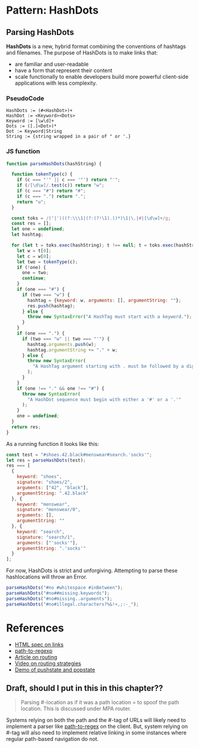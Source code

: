# Pattern: HashDots

## Parsing HashDots

**HashDots** is a new, hybrid format combining the conventions of hashtags and filenames.
The purpose of HashDots is to make links that:
 * are familiar and user-readable
 * have a form that represent their content
 * scale functionally to enable developers build more powerful client-side applications
   with less complexity.


   
### PseudoCode
```
HashDots := (#<HashDot>)+
HashDot := <Keyword><Dots>
Keyword := [\w\d]+
Dots := ([.]<Dot>)*
Dot := Keyword|String
String := {string wrapped in a pair of " or '.}
```

### JS function
```javascript
function parseHashDots(hashString) {

  function tokenType(c) {
    if (c === "'" || c === '"') return "'";
    if (/[\d\w]/.test(c)) return "w";
    if (c === "#") return "#";
    if (c === ".") return ".";
    return "u";
  }

  const toks = /("|')((?:\\\1|(?:(?!\1).))*)\1|\.|#|[\d\w]+/g;
  const res = [];
  let one = undefined;
  let hashtag;

  for (let t = toks.exec(hashString); t !== null; t = toks.exec(hashString)) {
    let w = t[0];
    let c = w[0];
    let two = tokenType(c);
    if (!one) {
      one = two;
      continue;
    }
    if (one === "#") {
      if (two === "w") {
        hashtag = {keyword: w, arguments: [], argumentString: ""};
        res.push(hashtag);
      } else {
        throw new SyntaxError("A HashTag must start with a keyword.");
      }
    }
    if (one === ".") {
      if (two === "w" || two === "'") {
        hashtag.arguments.push(w);
        hashtag.argumentString += "." + w;
      } else {
        throw new SyntaxError(
          "A HashTag argument starting with . must be followed by a digitword or a \"/'string."
        );
      }
    }
    if (one !== "." && one !== "#") {
      throw new SyntaxError(
        "A HashDot sequence must begin with either a '#' or a '.'"
      );
    }
    one = undefined;
  }
  return res;
}
```
As a running function it looks like this:
```javascript
const test = "#shoes.42.black#menswear#search.'socks'";
let res = parseHashDots(test);
res === [
  {
    keyword: "shoes",
    signature: "shoes/2",
    arguments: ["42", "black"],
    argumentString: ".42.black"
  }, {
    keyword: "menswear",
    signature: "menswear/0",
    arguments: [],
    argumentString: ""
  }, {
    keyword: "search",
    signature: "search/1",
    arguments: ["'socks'"],
    argumentString: ".'socks'"
  }
];
```
For now, HashDots is strict and unforgiving. Attempting to parse these hashlocations will throw an Error.
```javascript
parseHashDots("#no #whitespace #inBetween");
parseHashDots("#no##missing.keywords");
parseHashDots("#no#missing..arguments");
parseHashDots("#no#illegal.characters?%&!¤,;:-_");
```

# References

 * [HTML spec on links](https://www.w3.org/TR/html4/struct/links.html)
 * [path-to-regexp](https://github.com/pillarjs/path-to-regexp)
 * [Article on routing](http://krasimirtsonev.com/blog/article/deep-dive-into-client-side-routing-navigo-pushstate-hash)
 * [Video on routing strategies](https://codecraft.tv/courses/angular/routing/routing-strategies/)
 * [Demo of pushstate and popstate](https://geeklaunch.net/pushstate-and-popstate/)
 
 
## Draft, should I put in this in this chapter??

> Parsing #-location as if it was a path location = to spoof the path location.
> This is discussed under MPA router.

Systems relying on both the path and the #-tag of URLs will likely need to implement a parser
like [path-to-regex](https://github.com/pillarjs/path-to-regexp) on the client.
But, system relying on #-tag will also need to implement relative linking in some instances where
regular path-based navigation do not.

 